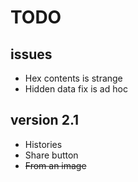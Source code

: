 # TODO

## issues

- Hex contents is strange
- Hidden data fix is ad hoc

## version 2.1

- Histories
- Share button
- ~~From an image~~

